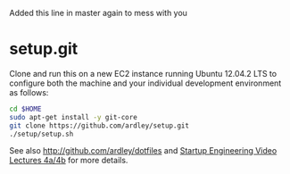 Added this line in master again to mess with you

setup.git
=========
Clone and run this on a new EC2 instance running Ubuntu 12.04.2 LTS to
configure both the machine and your individual development environment as
follows:

```sh
cd $HOME
sudo apt-get install -y git-core
git clone https://github.com/ardley/setup.git
./setup/setup.sh   
```

See also http://github.com/ardley/dotfiles and
[Startup Engineering Video Lectures 4a/4b](https://class.coursera.org/startup-001/lecture/index)
for more details.





